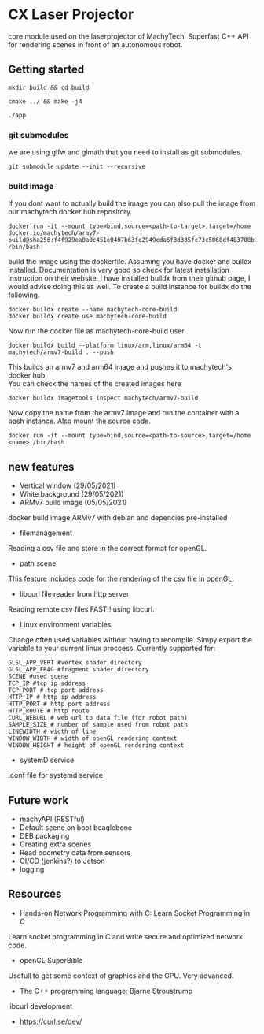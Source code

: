 # CX Laser Projector

core module used on the laserprojector of MachyTech. Superfast C++ API for rendering scenes in front of an autonomous robot.

## Getting started
```
mkdir build && cd build
```
```
cmake ../ && make -j4
```
```
./app
``` 

### git submodules
we are using glfw and glmath that you need to install as git submodules.
```
git submodule update --init --recursive
```

### build image
If you dont want to actually build the image you can also pull the image from our machytech docker hub repository.
```
docker run -it --mount type=bind,source=<path-to-target>,target=/home docker.io/machytech/armv7-build@sha256:f4f929ea0a0c451e0407b63fc2949cda6f3d335fc73c5068df483788b97f85f8 /bin/bash
```
build the image using the dockerfile. Assuming you have docker and buildx installed. Documentation is very good so check for latest installation instruction on their website. I have installed buildx from their github page, I would advise doing this as well.
To create a build instance for buildx do the following.
```
docker buildx create --name machytech-core-build
docker buildx create use machytech-core-build
```
Now run the docker file as machytech-core-build user
```
docker buildx build --platform linux/arm,linux/arm64 -t machytech/armv7-build . --push
```
This builds an armv7 and arm64 image and pushes it to machytech's docker hub.  
You can check the names of the created images here
```
docker buildx imagetools inspect machytech/armv7-build
```
Now copy the name from the armv7 image and run the container with a bash instance. Also mount the source code.
```
docker run -it --mount type=bind,source=<path-to-source>,target=/home <name> /bin/bash
```

## new features
* Vertical window (29/05/2021)
* White background (29/05/2021)
* ARMv7 build image (05/05/2021)

docker build image ARMv7 with debian and depencies pre-installed

* filemanagement

Reading a csv file and store in the correct format for openGL.

* path scene

This feature includes code for the rendering of the csv file in openGL.

* libcurl file reader from http server

Reading remote csv files FAST!! using libcurl. 

* Linux environment variables

Change often used variables without having to recompile. Simpy export the variable to your current linux proccess. Currently supported for:
```
GLSL_APP_VERT #vertex shader directory
GLSL_APP_FRAG #fragment shader directory
SCENE #used scene
TCP_IP #tcp ip address
TCP_PORT # tcp port address
HTTP_IP # http ip address
HTTP_PORT # http port address
HTTP_ROUTE # http route
CURL_WEBURL # web url to data file (for robot path)
SAMPLE_SIZE # number of sample used from robot path
LINEWIDTH # width of line
WINDOW_WIDTH # width of openGL rendering context
WINDOW_HEIGHT # height of openGL rendering context
```
* systemD service

.conf file for systemd service

## Future work

* machyAPI (RESTful)
* Default scene on boot beaglebone
* DEB packaging
* Creating extra scenes
* Read odometry data from sensors
* CI/CD (jenkins?) to Jetson
* logging

## Resources
* Hands-on Network Programming with C: Learn Socket Programming in C

Learn socket programming in C and write secure and optimized network code.

* openGL SuperBible

Usefull to get some context of graphics and the GPU. Very advanced.

* The C++ programming language: Bjarne Stroustrump

libcurl development

* https://curl.se/dev/
